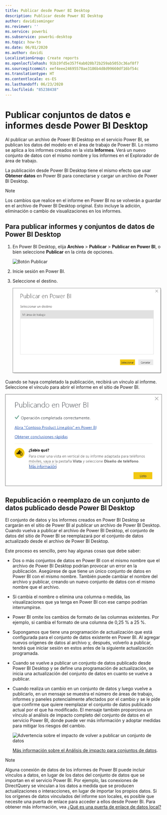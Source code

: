 ```yaml
---
title: Publicar desde Power BI Desktop
description: Publicar desde Power BI Desktop
author: davidiseminger
ms.reviewer: ''
ms.service: powerbi
ms.subservice: powerbi-desktop
ms.topic: how-to
ms.date: 06/01/2020
ms.author: davidi
LocalizationGroup: Create reports
ms.openlocfilehash: 91b19fd5e357f4ab020b72b259ab5053c36af8f7
ms.sourcegitcommit: eef4eee24695570ae3186b4d8d99660df16bf54c
ms.translationtype: HT
ms.contentlocale: es-ES
ms.lasthandoff: 06/23/2020
ms.locfileid: "85238438"
---
```

# <a name="publish-datasets-and-reports-from-power-bi-desktop"></a>Publicar conjuntos de datos e informes desde Power BI Desktop
Al publicar un archivo de Power BI Desktop en el servicio Power BI, se publican los datos del modelo en el área de trabajo de Power BI. Lo mismo se aplica a los informes creados en la vista **Informes**. Verá un nuevo conjunto de datos con el mismo nombre y los informes en el Explorador de área de trabajo.

La publicación desde Power BI Desktop tiene el mismo efecto que usar **Obtener datos** en Power BI para conectarse y cargar un archivo de Power BI Desktop.

> [!NOTE]
> Los cambios que realice en el informe en Power BI no se volverán a guardar en el archivo de Power BI Desktop original. Esto incluye la adición, eliminación o cambio de visualizaciones en los informes.

## <a name="to-publish-a-power-bi-desktop-dataset-and-reports"></a>Para publicar informes y conjuntos de datos de Power BI Desktop
1. En Power BI Desktop, elija **Archivo** \> **Publicar** \> **Publicar en Power BI**, o bien seleccione **Publicar** en la cinta de opciones.  

   ![Botón Publicar](media/desktop-upload-desktop-files/pbid_publish_publishbutton.png)


2. Inicie sesión en Power BI.
3. Seleccione el destino.

   ![Seleccionar destino de publicación](media/desktop-upload-desktop-files/pbid_publish_select_destination.png)

Cuando se haya completado la publicación, recibirá un vínculo al informe. Seleccione el vínculo para abrir el informe en el sitio de Power BI.

![Cuadro de diálogo Publicación correcta](media/desktop-upload-desktop-files/pbid_publish_success.png)

## <a name="republish-or-replace-a-dataset-published-from-power-bi-desktop"></a>Republicación o reemplazo de un conjunto de datos publicado desde Power BI Desktop
El conjunto de datos y los informes creados en Power BI Desktop se cargarán en el sitio de Power BI al publicar un archivo de Power BI Desktop. Cuando vuelva a publicar el archivo de Power BI Desktop, el conjunto de datos del sitio de Power BI se reemplazará por el conjunto de datos actualizado desde el archivo de Power BI Desktop.

Este proceso es sencillo, pero hay algunas cosas que debe saber:

* Dos o más conjuntos de datos en Power BI con el mismo nombre que el archivo de Power BI Desktop podrían provocar un error en la publicación. Asegúrese de que tiene un único conjunto de datos en Power BI con el mismo nombre. También puede cambiar el nombre del archivo y publicar, creando un nuevo conjunto de datos con el mismo nombre que el archivo.
* Si cambia el nombre o elimina una columna o medida, las visualizaciones que ya tenga en Power BI con ese campo podrían interrumpirse. 
* Power BI omite los cambios de formato de las columnas existentes. Por ejemplo, si cambia el formato de una columna de 0,25 % a 25 %.
* Supongamos que tiene una programación de actualización que está configurada para el conjunto de datos existente en Power BI. Al agregar nuevos orígenes de datos al archivo y, después, volverlo a publicar, tendrá que iniciar sesión en estos antes de la siguiente actualización programada.
* Cuando se vuelve a publicar un conjunto de datos publicado desde Power BI Desktop y se define una programación de actualización, se inicia una actualización del conjunto de datos en cuanto se vuelve a publicar.
* Cuando realiza un cambio en un conjunto de datos y luego vuelve a publicarlo, en un mensaje se muestra el número de áreas de trabajo, informes y paneles potencialmente afectados por el cambio y se le pide que confirme que quiere reemplazar el conjunto de datos publicado actual por el que ha modificado. El mensaje también proporciona un vínculo al análisis de impacto completo del conjunto de datos en el servicio Power BI, donde puede ver más información y adoptar medidas para mitigar los riesgos del cambio.

   ![Advertencia sobre el impacto de volver a publicar un conjunto de datos](media/desktop-upload-desktop-files/pbid-dataset-impact-analysis-desktop-warning.png)

   [Más información sobre el Análisis de impacto para conjuntos de datos](../collaborate-share/service-dataset-impact-analysis.md).

> [!NOTE]
> Alguna conexión de datos de los informes de Power BI puede incluir vínculos a datos, en lugar de los datos del conjunto de datos que se importan en el servicio Power BI. Por ejemplo, las conexiones de DirectQuery se vinculan a los datos a medida que se producen actualizaciones o interacciones, en lugar de importar los propios datos. Si los orígenes de datos vinculados del informe son locales, es posible que necesite una puerta de enlace para acceder a ellos desde Power BI. Para obtener más información, vea [¿Qué es una puerta de enlace de datos local?](../connect-data/service-gateway-onprem.md)
> 